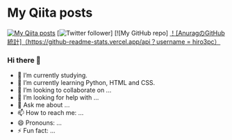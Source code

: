 # My Qiita posts
[![My Qiita posts](https://qiita-badge.apiapi.app/s/hiro3pc/posts.svg)](http://qiita.com/hiro3pc)
[![Twitter follower](https://img.shields.io/twitter/follow/hiro3pc?style=social)]
[![My GitHub repo]
[！[AnuragのGitHub統計]（https://github-readme-stats.vercel.app/api？username = hiro3pc）](https://github.com/anuraghazra/github-readme-stats)
### Hi there 👋

- 🔭 I’m currently studying.
- 🌱 I’m currently learning Python, HTML and CSS.
- 👯 I’m looking to collaborate on ...
- 🤔 I’m looking for help with ...
- 💬 Ask me about ...
- 📫 How to reach me: ...
- 😄 Pronouns: ...
- ⚡ Fun fact: ...

<!--
**hiro3pc/hiro3pc** is a ✨ _special_ ✨ repository because its `README.md` (this file) appears on your GitHub profile.

Here are some ideas to get you started:

- 🔭 I’m currently working on ...
- 🌱 I’m currently learning ...
- 👯 I’m looking to collaborate on ...
- 🤔 I’m looking for help with ...
- 💬 Ask me about ...
- 📫 How to reach me: ...
- 😄 Pronouns: ...
- ⚡ Fun fact: ...
-->
